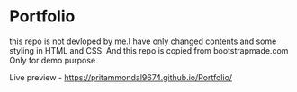 # Portfolio
this repo is not devloped by me.I have only changed contents and some styling in HTML and CSS.
And this repo is copied from bootstrapmade.com
Only for demo purpose

Live preview - https://pritammondal9674.github.io/Portfolio/

